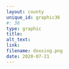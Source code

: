 ```yaml
---
layout: county 
unique_id: graphic36
#: 36
type: graphic
title: 
alt_text: 
link: 
filename: doxxing.png
date: 2020-07-21
---
```

